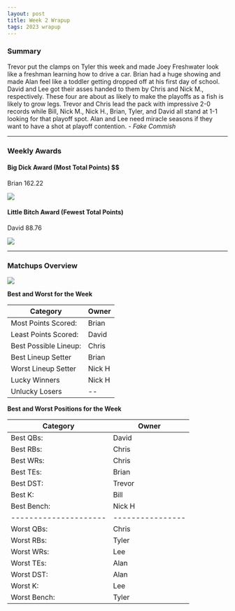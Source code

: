 ```yaml
---
layout: post
title: Week 2 Wrapup
tags: 2023 wrapup
---
```


### Summary
Trevor put the clamps on Tyler this week and made Joey Freshwater look like a freshman learning how to drive a car.  Brian had a huge showing and made Alan feel like a toddler getting dropped off at his first day of school. David and Lee got their asses handed to them by Chris and Nick M., respectively. These four are about as likely to make the playoffs as a fish is likely to grow legs. 
Trevor and Chris lead the pack with impressive 2-0 records while Bill, Nick M., Nick H., Brian, Tyler, and David all stand at 1-1 looking for that playoff spot. Alan and Lee need miracle seasons if they want to have a shot at playoff contention.  *- Fake Commish*

___

### Weekly Awards

#### Big Dick Award (Most Total Points) $$
Brian 162.22 

![](https://media3.giphy.com/media/f6Pvb8TKEov3gUKQEu/giphy.gif?cid=3aa7f812csouqxxlequ2finzexvvi6bsgboydgz0ef8mr8lk&ep=v1_gifs_search&rid=giphy.gif&ct=g)

#### Little Bitch Award (Fewest Total Points)
David 88.76 

![](https://media4.giphy.com/media/NQL7Wuo2JSQSY/giphy.gif?cid=3aa7f812ujktmo2k04szzhrkm6qc4jc540x3d9fyd5se7y2m&ep=v1_gifs_search&rid=giphy.gif&ct=g)


___

### Matchups Overview

![](../assets/img/matchup_2023-2.png)


**Best and Worst for the Week**


| Category              | Owner   |
|-----------------------|---------|
| Most Points Scored:   | Brian   |
| Least Points Scored:  | David   |
| Best Possible Lineup: | Chris   |
| Best Lineup Setter    | Brian   |
| Worst Lineup Setter   | Nick H  |
| Lucky Winners         | Nick H  |
| Unlucky Losers        | --      |


**Best and Worst Positions for the Week**


| Category              | Owner            |
|-----------------------|------------------|
| Best QBs:             | David            |
| Best RBs:             | Chris            |
| Best WRs:             | Chris            |
| Best TEs:             | Brian            |
| Best DST:             | Trevor           |
| Best K:               | Bill             |
| Best Bench:           | Nick H           |
| --------------------- | ---------------- |
| Worst QBs:            | Chris            |
| Worst RBs:            | Tyler            |
| Worst WRs:            | Lee              |
| Worst TEs:            | Alan             |
| Worst DST:            | Alan             |
| Worst K:              | Lee              |
| Worst Bench:          | Tyler            |

